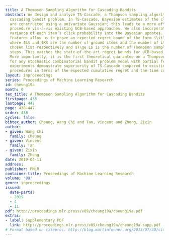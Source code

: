 ```yaml
---
title: A Thompson Sampling Algorithm for Cascading Bandits
abstract: We design and analyze TS-Cascade, a Thompson sampling algorithm for the
  cascading bandit problem. In TS-Cascade, Bayesian estimates of the click probability
  are constructed using a univariate Gaussian; this leads to a more efficient exploration
  procedure vis-ã-vis existing UCB-based approaches. We also incorporate the empirical
  variance of each item’s click probability into the Bayesian updates. These two novel
  features allow us to prove an expected regret bound of the form $\tilde{O}(\sqrt{KLT})$
  where $L$ and $K$ are the number of ground items and the number of items in the
  chosen list respectively and $T\ge L$ is the number of Thompson sampling update
  steps. This matches the state-of-the-art regret bounds for UCB-based algorithms.
  More importantly, it is the first theoretical guarantee on a Thompson sampling algorithm
  for any stochastic combinatorial bandit problem model with partial feedback.  Empirical
  experiments demonstrate superiority of TS-Cascade compared to existing UCB-based
  procedures in terms of the expected cumulative regret and the time complexity.
layout: inproceedings
series: Proceedings of Machine Learning Research
id: cheung19a
month: 0
tex_title: A Thompson Sampling Algorithm for Cascading Bandits
firstpage: 438
lastpage: 447
page: 438-447
order: 438
cycles: false
bibtex_author: Cheung, Wang Chi and Tan, Vincent and Zhong, Zixin
author:
- given: Wang Chi
  family: Cheung
- given: Vincent
  family: Tan
- given: Zixin
  family: Zhong
date: 2019-04-11
address: 
publisher: PMLR
container-title: Proceedings of Machine Learning Research
volume: '89'
genre: inproceedings
issued:
  date-parts:
  - 2019
  - 4
  - 11
pdf: http://proceedings.mlr.press/v89/cheung19a/cheung19a.pdf
extras:
- label: Supplementary PDF
  link: http://proceedings.mlr.press/v89/cheung19a/cheung19a-supp.pdf
# Format based on citeproc: http://blog.martinfenner.org/2013/07/30/citeproc-yaml-for-bibliographies/
---
```

